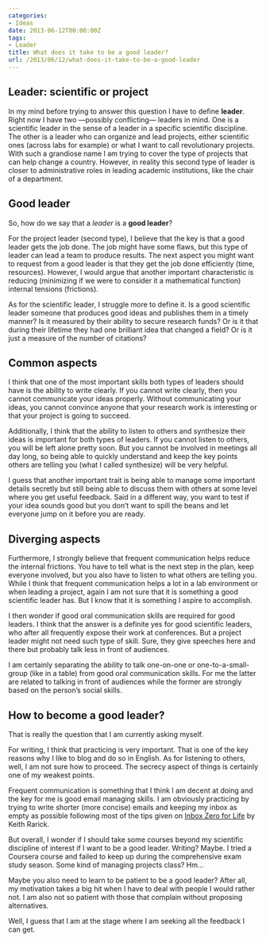 ```yaml
---
categories:
- Ideas
date: 2013-06-12T00:00:00Z
tags:
- Leader
title: What does it take to be a good leader?
url: /2013/06/12/what-does-it-take-to-be-a-good-leader
---
```


<h2>Leader: scientific or project</h2>
<p>In my mind before trying to answer this question I have to define <strong>leader</strong>. Right now I have two —possibly conflicting— leaders in mind. One is a scientific leader in the sense of a leader in a specific scientific discipline. The other is a leader who can organize and lead projects, either scientific ones (across labs for example) or what I want to call revolutionary projects. With such a grandiose name I am trying to cover the type of projects that can help change a country. However, in reality this second type of leader is closer to administrative roles in leading academic institutions, like the chair of a department.</p>
<h2>Good leader</h2>
<p>So, how do we say that a <em>leader</em> is a <strong>good leader</strong>?</p>
<p>For the project leader (second type), I believe that the key is that a good leader gets the job done. The job might have some flaws, but this type of leader can lead a team to produce results. The next aspect you might want to request from a good leader is that they get the job done efficiently (time, resources). However, I would argue that another important characteristic is reducing (minimizing if we were to consider it a mathematical function) internal tensions (frictions).</p>
<p>As for the scientific leader, I struggle more to define it. Is a good scientific leader someone that produces good ideas and publishes them in a timely manner? Is it measured by their ability to secure research funds? Or is it that during their lifetime they had one brilliant idea that changed a field? Or is it just a measure of the number of citations?</p>
<h2>Common aspects</h2>
<p>I think that one of the most important skills both types of leaders should have is the ability to write clearly. If you cannot write clearly, then you cannot communicate your ideas properly. Without communicating your ideas, you cannot convince anyone that your research work is interesting or that your project is going to succeed.</p>
<p>Additionally, I think that the ability to listen to others and synthesize their ideas is important for both types of leaders. If you cannot listen to others, you will be left alone pretty soon. But you cannot be involved in meetings all day long, so being able to quickly understand and keep the key points others are telling you (what I called synthesize) will be very helpful.</p>
<p>I guess that another important trait is being able to manage some important details secretly but still being able to discuss them with others at some level where you get useful feedback. Said in a different way, you want to test if your idea sounds good but you don&#8217;t want to spill the beans and let everyone jump on it before you are ready.</p>
<h2>Diverging aspects</h2>
<p>Furthermore, I strongly believe that frequent communication helps reduce the internal frictions. You have to tell what is the next step in the plan, keep everyone involved, but you also have to listen to what others are telling you. While I think that frequent communication helps a lot in a lab environment or when leading a project, again I am not sure that it is something a good scientific leader has. But I know that it is something I aspire to accomplish.</p>
<p>I then wonder if good oral communication skills are required for good leaders. I think that the answer is a definite yes for good scientific leaders, who after all frequently expose their work at conferences. But a project leader might not need such type of skill. Sure, they give speeches here and there but probably talk less in front of audiences.</p>
<p>I am certainly separating the ability to talk one-on-one or one-to-a-small-group (like in a table) from good oral communication skills. For me the latter are related to talking in front of audiences while the former are strongly based on the person&#8217;s social skills.</p>
<h2>How to become a good leader?</h2>
<p>That is really the question that I am currently asking myself.</p>
<p>For writing, I think that practicing is very important. That is one of the key reasons why I like to blog and do so in English. As for listening to others, well, I am not sure how to proceed. The secrecy aspect of things is certainly one of my weakest points.</p>
<p>Frequent communication is something that I think I am decent at doing and the key for me is good email managing skills. I am obviously practicing by trying to write shorter (more concise) emails and keeping my inbox as empty as possible following most of the tips given on <a href="http://xph.us/2013/01/22/inbox-zero-for-life.html">Inbox Zero for Life</a> by Keith Rarick.</p>
<p>But overall, I wonder if I should take some courses beyond my scientific discipline of interest if I want to be a good leader. Writing? Maybe. I tried a Coursera course and failed to keep up during the comprehensive exam study season. Some kind of managing projects class? Hm…</p>
<p>Maybe you also need to learn to be patient to be a good leader? After all, my motivation takes a big hit when I have to deal with people I would rather not. I am also not so patient with those that complain without proposing alternatives.</p>
<p>Well, I guess that I am at the stage where I am seeking all the feedback I can get.</p>
